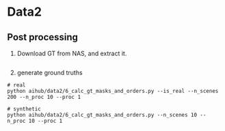 # Data2


## Post processing

1. Download GT from NAS, and extract it.

```
```

2. generate ground truths

```
# real
python aihub/data2/6_calc_gt_masks_and_orders.py --is_real --n_scenes 200 --n_proc 10 --proc 1

# synthetic
python aihub/data2/6_calc_gt_masks_and_orders.py --n_scenes 10 --n_proc 10 --proc 1
```
